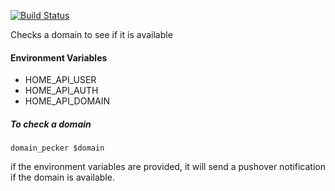 [![Build Status](https://travis-ci.com/mike-seagull/domain_pecker.svg?branch=master)](https://travis-ci.com/mike-seagull/domain_pecker)
<p>Checks a domain to see if it is available<p/>
<h4>Environment Variables</h4>

* HOME_API_USER
* HOME_API_AUTH
* HOME_API_DOMAIN

<h5>To check a domain</h5>
<code>domain_pecker $domain</code>
<p>if the environment variables are provided, it will send a pushover notification if the domain is available.</p>
